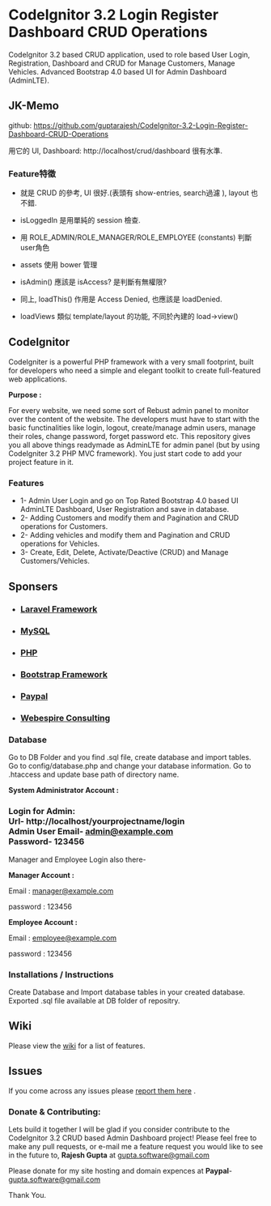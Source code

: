 # CodeIgnitor 3.2 Login Register Dashboard CRUD Operations

CodeIgnitor 3.2 based CRUD application, used to role based User Login, Registration, Dashboard and CRUD for Manage Customers, Manage Vehicles. Advanced Bootstrap 4.0 based UI for Admin Dashboard (AdminLTE). <br>

## JK-Memo

github: https://github.com/guptarajesh/CodeIgnitor-3.2-Login-Register-Dashboard-CRUD-Operations

用它的 UI, Dashboard: http://localhost/crud/dashboard 很有水準.

### Feature特徵

* 就是 CRUD 的參考, UI 很好.(表頭有 show-entries, search過濾 ), layout 也不錯.

* isLoggedIn 是用單純的 session 檢查.
* 用 ROLE_ADMIN/ROLE_MANAGER/ROLE_EMPLOYEE (constants) 判斷user角色
* assets 使用 bower 管理
* isAdmin() 應該是 isAccess? 是判斷有無權限?
* 同上, loadThis() 作用是 Access Denied, 也應該是 loadDenied.
* loadViews 類似 template/layout 的功能, 不同於內建的 load->view() 

##  CodeIgnitor

CodeIgniter is a powerful PHP framework with a very small footprint, built for developers who need a simple and elegant toolkit to create full-featured web applications.


**Purpose :**

For every website, we need some sort of Rebust admin panel to monitor over the content of the website. The developers must have to start with the basic functinalities like login, logout, create/manage admin users, manage their roles, change password, forget password etc. This repository gives you all above things readymade as AdminLTE for admin panel (but by using CodeIgniter 3.2 PHP MVC framework). You just start code to add your project feature in it.

### Features 

* 1- Admin User Login and go on Top Rated Bootstrap 4.0 based UI AdminLTE Dashboard, User Registration and save in database.<br>
* 2- Adding Customers and modify them and Pagination and CRUD operations for Customers.<br>
* 2- Adding vehicles and modify them and Pagination and CRUD operations for Vehicles.<br>
* 3- Create, Edit, Delete, Activate/Deactive (CRUD) and Manage Customers/Vehicles.<br>

## Sponsers

* ###  <a href="https://laravel.com/"> Laravel Framework </a>
* ###  <a href="https://www.mysql.com/"> MySQL </a>
* ###  <a href="https://www.php.net/"> PHP </a>
* ###  <a href="https://getbootstrap.com/"> Bootstrap Framework </a>
* ###  <a href="https://paypal.com/"> Paypal </a>
* ###  <a href="https://webespire.com"> Webespire Consulting </a>


### Database

Go to DB Folder and you find .sql file, create database and import tables.<br>
Go to config/database.php and change your database information.
Go to .htaccess and update base path of directory name.

**System Administrator Account :**

### Login for Admin:  <br> <b>Url</b>- http://localhost/yourprojectname/login </br> <b>Admin User Email</b>- admin@example.com <br>  <b>Password</b>- 123456  <br>

Manager and Employee Login also there- 

**Manager Account :**

Email :  manager@example.com

password : 123456

**Employee Account :**

Email : employee@example.com

password : 123456

### Installations / Instructions

Create Database and Import database tables in your created database. Exported .sql file available at DB folder of repositry.

## Wiki
Please view the [wiki](https://github.com/guptarajesh/CodeIgnitor-3.2-Login-Register-Dashboard-CRUD-Operations) for a list of features. <br>

## Issues
If you come across any issues please [report them here](https://github.com/guptarajesh/CodeIgnitor-3.2-Login-Register-Dashboard-CRUD-Operations) . <br>


###  Donate & Contributing:

Lets build it together I will be glad if you consider contribute to the CodeIgnitor 3.2 CRUD based Admin Dashboard project! Please feel free to make any pull requests, or e-mail me a feature request you would like to see in the future to, <b>Rajesh Gupta</b> at gupta.software@gmail.com <br>
 
Please donate for my site hosting and domain expences at <b>Paypal</b>- gupta.software@gmail.com     <br>

Thank You.
